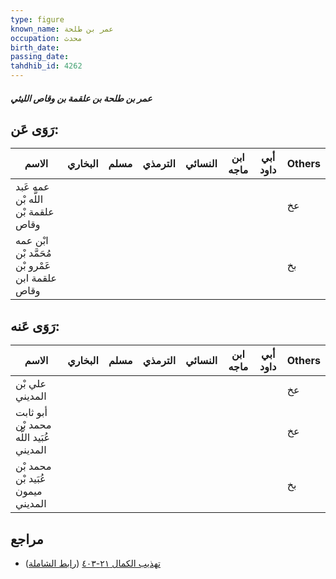 ```yaml
---
type: figure
known_name: عمر بن طلحة
occupation: محدث
birth_date:
passing_date:
tahdhib_id: 4262
---
```

##### عمر بن طلحة بن علقمة بن وقاص الليثي

## رَوَى عَن:
| الاسم                                           | البخاري | مسلم | الترمذي | النسائي | ابن ماجه | أبي داود | Others |
| ----------------------------------------------- | ------- | ---- | ------- | ------- | -------- | -------- | ------ |
| عمه عَبد اللَّه بْن علقمة بْن وقاص              |         |      |         |         |          |          | عخ     |
| ابْن عمه مُحَمَّد بْن عَمْرو بْن علقمة ابن وقاص |         |      |         |         |          |          | بخ     |
## رَوَى عَنه:
| الاسم                                   | البخاري | مسلم | الترمذي | النسائي | ابن ماجه | أبي داود | Others |
| --------------------------------------- | ------- | ---- | ------- | ------- | -------- | -------- | ------ |
| علي بْن المديني                         |         |      |         |         |          |          | عخ     |
| أبو ثابت محمد بْن عُبَيد اللَّه المديني |         |      |         |         |          |          | عخ     |
| محمد بْن عُبَيد بْن ميمون المديني       |         |      |         |         |          |          | بخ     |
## مراجع
- [تهذيب الكمال ٢١-٤٠٣](obsidian://open?vault=Tahdhib-al-Kamal&file=Figures/٤٢٦٢-عمر%20بن%20طلحة%20بن%20علقمة%20بن%20وقاص%20الليثي) ([رابط الشاملة](https://shamela.ws/book/3722/11050))
